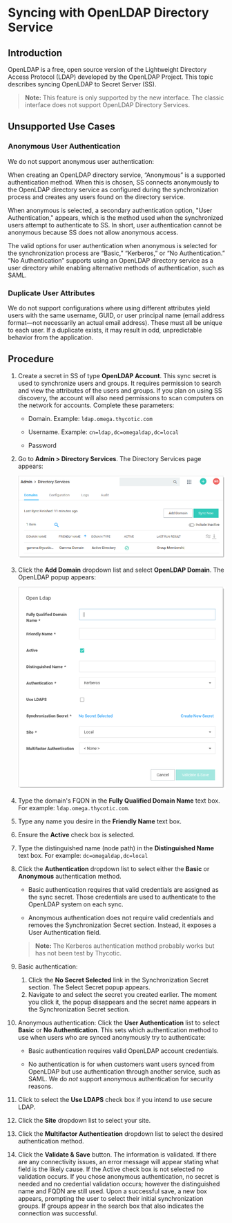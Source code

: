 [title]: # (Syncing with OpenLDAP Directory Service)
[tags]: # (LDAP, directory service)
[priority]: # (1000)
[display]: # (all)

# Syncing with OpenLDAP Directory Service

## Introduction

OpenLDAP is a free, open source version of the Lightweight Directory Access Protocol (LDAP) developed by the OpenLDAP Project. This topic describes syncing OpenLDAP to Secret Server (SS).

> **Note:** This feature is only supported by the new interface. The classic interface does not support OpenLDAP Directory Services.

## Unsupported Use Cases

### Anonymous User Authentication

We do not support anonymous user authentication:

When creating an OpenLDAP directory service, “Anonymous” is a supported authentication method.  When this is chosen, SS connects anonymously to the OpenLDAP directory service as configured during the synchronization process and creates any users found on the directory service.

When anonymous is selected, a secondary authentication option, "User Authentication," appears, which is the method used when the synchronized users attempt to authenticate to SS. In short, user authentication cannot be anonymous because SS does not allow anonymous access.

The valid options for user authentication when anonymous is selected for the synchronization process are “Basic,” “Kerberos,” or “No Authentication.” “No Authentication” supports using an OpenLDAP directory service as a user directory while enabling alternative methods of authentication, such as SAML.

### Duplicate User Attributes

We do not support configurations where using different attributes yield users with the same username, GUID, or user principal name (email address format—not necessarily an actual email address). These must all be unique to each user. If a duplicate exists, it may result in odd, unpredictable behavior from the application.

## Procedure

1. Create a secret in SS of type **OpenLDAP Account**. This sync secret is used to synchronize users and groups. It requires permission to search and view the attributes of the users and groups. If you plan on using SS discovery, the account will also need permissions to scan computers on the network for accounts. Complete these parameters:

   - Domain. Example: `ldap.omega.thycotic.com`

   - Username. Example: `cn=ldap,dc=omegaldap,dc=local`

   - Password

1. Go to **Admin \> Directory Services**. The Directory Services page appears:

   ![image-20200722150331104](images/image-20200722150331104.png)

1. Click the **Add Domain** dropdown list and select **OpenLDAP Domain**. The OpenLDAP popup appears:

   ![image-20200722150621144](images/image-20200722150621144.png)

1. Type the domain's FQDN in the **Fully Qualified Domain Name** text box. For example: `ldap.omega.thycotic.com`.

1. Type any name you desire in the **Friendly Name** text box.

1. Ensure the **Active** check box is selected.

1. Type the distinguished name (node path) in the **Distinguished Name** text box. For example: `dc=omegaldap,dc=local`

1. Click the **Authentication** dropdown list to select either the **Basic** or **Anonymous** authentication method.

   - Basic  authentication requires that valid credentials are assigned as the sync secret. Those credentials are used to authenticate to the OpenLDAP system on each sync.

   - Anonymous authentication does not require valid credentials and removes the Synchronization Secret section. Instead, it exposes a User Authentication field.

   > **Note:** The Kerberos authentication method probably works but has not been test by Thycotic.

1. Basic authentication:

   1. Click the **No Secret Selected** link in the Synchronization Secret section. The Select Secret popup appears.
   1. Navigate to and select the secret you created earlier. The moment you click it, the popup disappears and the secret name appears in the Synchronization Secret section.

1. Anonymous authentication: Click the **User Authentication** list to select **Basic** or **No Authentication**. This sets which authentication method to use when users who are synced anonymously try to authenticate:

   - Basic authentication requires valid OpenLDAP account credentials.

   - No authentication is for when customers want users synced from OpenLDAP but use authentication through another service, such as SAML. We do *not* support anonymous authentication for security reasons.

1. Click to select the **Use LDAPS** check box if you intend to use secure LDAP.

1. Click the **Site** dropdown list to select your site.

1. Click the **Multifactor Authentication** dropdown list to select the desired authentication method.

1. Click the **Validate & Save** button. The information is validated. If there are any connectivity issues, an error message will appear stating what field is the likely cause. If the Active check box is not selected no validation occurs. If you chose anonymous authentication, no secret is needed and no credential validation occurs; however the distinguished name and FQDN are still used. Upon a successful save, a new box appears, prompting the user to select their initial synchronization groups. If groups appear in the search box that  also indicates the connection was successful.
